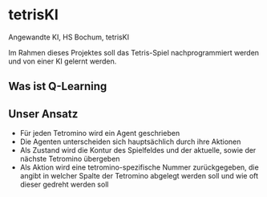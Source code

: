 # tetrisKI
Angewandte KI, HS Bochum, tetrisKI

Im Rahmen dieses Projektes soll das Tetris-Spiel nachprogrammiert werden und von einer KI gelernt werden.

## Was ist Q-Learning

## Unser Ansatz
- Für jeden Tetromino wird ein Agent geschrieben
- Die Agenten unterscheiden sich hauptsächlich durch ihre Aktionen
- Als Zustand wird die Kontur des Spielfeldes und der aktuelle, sowie der nächste Tetromino übergeben
- Als Aktion wird eine tetromino-spezifische Nummer zurückgegeben, die angibt in welcher Spalte der Tetromino abgelegt werden  soll und wie oft dieser gedreht werden soll
